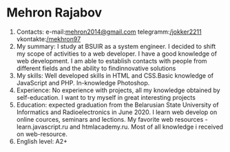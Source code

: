 # Mehron Rajabov
1. Contacts:  e-mail:mehron2014@gmail.com
              telegramm:[/jokker2211](https:t.me/jokker2211) 
              vkontakte:[/mekhron97](https://vk.com/mekhron97)  
1. My summary: I study at BSUIR as a system engineer. I decided to shift my scope of activities to a web developer. I     have a good knowledge of web development. I am able to establish contacts with people from different fields and the    ability to findinnovative solutions
1. My skills: Well developed skills  in HTML and CSS.Basic knowledge of JavaScript and PHP. In-knowledge Photoshop.
1. Experience: No experience with projects, all my knowledge obtained by self-education. I want to try myself in great    interesting projects
1. Education: expected graduation from the Belarusian State University of Informatics and Radioelectronics in June        2020. I learn web develop on online cources, seminars and lections. My favorite web resources - learn.javascript.ru    and htmlacademy.ru. Most of all knowledge i received on web-resource.
1. English level: A2+
